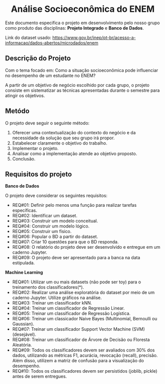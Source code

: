 <h1 align="center">Análise Socioeconômica do ENEM</h1>

Este documento especifica o projeto em desenvolvimento pelo nosso grupo como produto das disciplinas: **Projeto Integrado** e **Banco de Dados**.

Link do dataset usado: https://www.gov.br/inep/pt-br/acesso-a-informacao/dados-abertos/microdados/enem

## **Descrição do Projeto**

Com o tema focado em: Como a situação socioeconômica pode influenciar no desempenho de um estudante no ENEM?

A partir de um objetivo de negócio escolhido por cada grupo, o projeto consiste em sistematizar as técnicas apresentadas durante o semestre para atingir os objetivos.

## **Metódo**

O projeto deve seguir o seguinte método:

1. Oferecer uma contextualização do contexto do negócio e da necessidade da solução que seu grupo irá propor.
2. Estabelecer claramente o objetivo do trabalho.
3. Implementar o projeto.
4. Analisar como a implementação atende ao objetivo proposto.
5. Conclusão.

## **Requisitos do projeto**

**Banco de Dados**

O projeto deve considerar os seguintes requisitos:

- REQ#01: Definir pelo menos uma função para realizar tarefas específicas.
- REQ#02: Identificar um dataset.
- REQ#03: Construir um modelo conceitual.
- REQ#04: Construir um modelo lógico.
- REQ#05: Construir um físico.
- REQ#06: Popular o BD a partir do dataset.
- REQ#07: Criar 10 questões para que o BD responda.
- REQ#08: O relatório do projeto deve ser desenvolvido e entregue em um caderno Jupyter.
- REQ#09: O projeto deve ser apresentado para a banca na data estipulada.


**Machine Learning**

- REQ#01: Utilizar um ou mais datasets (não pode ser toy) para o treinamento dos classificadores(*).
- REQ#02: Realizar uma análise exploratória do dataset por meio de um caderno Jupyter. Utilize gráficos na análise.
- REQ#03: Treinar um classificador kNN.
- REQ#04: Treinar um classificador de Regressão Linear.
- REQ#05: Treinar um classificador de Regressão Logística.
- REQ#06: Treinar um classicador Naive Bayes (Multinomial, Bernoulli ou Gaussian).
- REQ#07: Treinar um classificador Support Vector Machine (SVM) (desejável).
- REQ#08: Treinar um classificador de Árvore de Decisão ou Floresta Aleatória.
- REQ#09: Todos os classificadores devem ser avaliados com 30% dos dados, utilizando as métricas F1, acurácia, revocação (recall), precisão. Além disso, utilizem a matriz de confusão para a visualização do desempenho.
- REQ#10: Todos os classificadores devem ser persistidos (joblib, pickle) antes de serem entregues.
